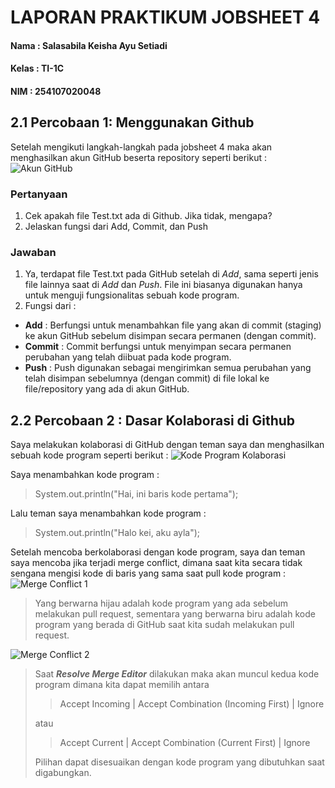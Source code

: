 # LAPORAN PRAKTIKUM JOBSHEET 4

#### Nama  : Salasabila Keisha Ayu Setiadi
#### Kelas : TI-1C 
#### NIM   : 254107020048 

## 2.1 Percobaan 1: Menggunakan Github
Setelah mengikuti langkah-langkah pada jobsheet 4 maka akan menghasilkan akun GitHub beserta repository seperti berikut :
![Akun GitHub](PraktikumDaspro/images/akungithub.png)

### Pertanyaan
1. Cek apakah file Test.txt ada di Github. Jika tidak, mengapa?
2. Jelaskan fungsi dari Add, Commit, dan Push

### Jawaban
1. Ya, terdapat file Test.txt pada GitHub setelah di *Add*, sama seperti jenis file lainnya saat di *Add* dan *Push*. File ini biasanya digunakan hanya untuk menguji fungsionalitas sebuah kode program.
2. Fungsi dari :
- **Add** : Berfungsi untuk menambahkan file yang akan di commit (staging) ke akun GitHub sebelum disimpan secara permanen (dengan commit).
- **Commit** : Commit berfungsi untuk menyimpan secara permanen perubahan yang telah diibuat pada kode program.
- **Push** : Push digunakan sebagai mengirimkan semua perubahan yang telah disimpan sebelumnya (dengan commit) di file lokal ke file/repository yang ada di akun GitHub. 

## 2.2 Percobaan 2 : Dasar Kolaborasi di Github
Saya melakukan kolaborasi di GitHub dengan teman saya dan menghasilkan sebuah kode program seperti berikut :
![Kode Program Kolaborasi](PraktikumDaspro/images/KolaborasiKodeProgram.png)

Saya menambahkan kode program :
> System.out.println("Hai, ini baris kode pertama");

Lalu teman saya menambahkan kode program :
> System.out.println("Halo kei, aku ayla");

Setelah mencoba berkolaborasi dengan kode program, saya dan teman saya mencoba jika terjadi merge conflict, dimana saat kita secara tidak sengana mengisi kode di baris yang sama saat pull kode program :
![Merge Conflict 1](PraktikumDaspro/images/MergeConflict1.png)
> Yang berwarna hijau adalah kode program yang ada sebelum melakukan pull request, sementara yang berwarna biru adalah kode program yang berada di GitHub saat kita sudah melakukan pull request.

![Merge Conflict 2](PraktikumDaspro/images/MergeConflict2.png)
> Saat ***Resolve Merge Editor*** dilakukan maka akan muncul kedua kode program dimana kita dapat memilih antara 
>> <p> Accept Incoming | Accept Combination (Incoming First) | Ignore <br>
> atau </p>
>> <p> Accept Current | Accept Combination (Current First) | Ignore <br>
> Pilihan dapat disesuaikan dengan kode program yang dibutuhkan saat digabungkan. </p>